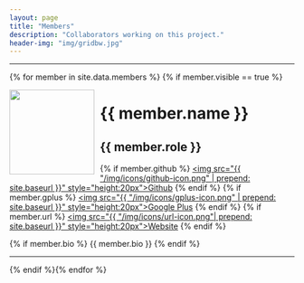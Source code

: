 ```yaml
---
layout: page
title: "Members"
description: "Collaborators working on this project."
header-img: "img/gridbw.jpg"
---
```

<hr>

{% for member in site.data.members %} {% if member.visible == true %}

<img src="{{ member.img }}" style="margin-top:0px; margin-bottom:5px; margin-right:10px; float:left; width:150px !important">

<h1>{{ member.name }}</h1>

<h2>{{ member.role }}</h2>

{% if member.github %} 
<span class="social-share-googleplus"><a href="https://github.com/{{ member.github }}" title="Github"><img src="{{ "/img/icons/github-icon.png" | prepend: site.baseurl }}" style="height:20px">Github</a></span> 
{% endif %}
{% if member.gplus %}
<span class="social-share-googleplus"><a href="{{ member.gplus }}" title="Google Plus"><img src="{{ "/img/icons/gplus-icon.png" | prepend: site.baseurl }}" style="height:20px">Google Plus</a></span>
{% endif %}
{% if member.url %}
<span class="social-share-googleplus"><a href="{{ member.url }}" title="Google Plus"><img src="{{ "/img/icons/url-icon.png"| prepend: site.baseurl }}" style="height:20px">Website</a></span>
{% endif %}

{% if member.bio %} 
{{ member.bio }}
{% endif %}

<hr>

{% endif %}{% endfor %}
